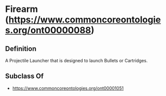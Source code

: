 # Firearm (https://www.commoncoreontologies.org/ont00000088)

## Definition
A Projectile Launcher that is designed to launch Bullets or Cartridges.

## Subclass Of
- https://www.commoncoreontologies.org/ont00001051

